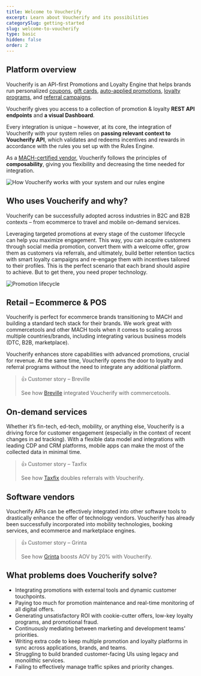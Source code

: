 ```yaml
---
title: Welcome to Voucherify
excerpt: Learn about Voucherify and its possibilities
categorySlug: getting-started
slug: welcome-to-voucherify
type: basic
hidden: false
order: 2
---
```


## Platform overview

Voucherify is an API-first Promotions and Loyalty Engine that helps brands run personalized [coupons](https://www.voucherify.io/coupon-software "Voucherify coupon software"), [gift cards](https://www.voucherify.io/gift-cards "Voucherify gift cards"), [auto-applied promotions](https://www.voucherify.io/discount-promotions "Voucherify discount promotions"), [loyalty programs](https://www.voucherify.io/loyalty-software "Voucherify loyalty programs"), and [referral campaigns](https://www.voucherify.io/referral-programs "Voucherify referral programs"). 

Voucherify gives you access to a collection of promotion & loyalty **REST API endpoints** and **a visual Dashboard**. 

Every integration is unique – however, at its core, the integration of Voucherify with your system relies on **passing relevant context to Voucherify API**, which validates and redeems incentives and rewards in accordance with the rules you set up with the Rules Engine.

As a [MACH-certified vendor](https://machalliance.org/), Voucherify follows the principles of **composability**, giving you flexibility and decreasing the time needed for integration.  

![How Voucherify works with your system and our rules engine](https://files.readme.io/494bc1a-guides_getting_started_welcome_to_voucherify_voucherify_workflow_scheme_01.png "How Voucherify works with your system and our rules engine")

## Who uses Voucherify and why?

Voucherify can be successfully adopted across industries in B2C and B2B contexts – from ecommerce to travel and mobile on-demand services.

Leveraging targeted promotions at every stage of the customer lifecycle can help you maximize engagement. This way, you can acquire customers through social media promotion, convert them with a welcome offer, grow them as customers via referrals, and ultimately, build better retention tactics with smart loyalty campaigns and re-engage them with incentives tailored to their profiles. This is the perfect scenario that each brand should aspire to achieve. But to get there, you need proper technology. 

![Promotion lifecycle](https://files.readme.io/bebe00d-guides_getting_started_welcome_to_voucherify_acquisition_to_re-activation_diagram-02.png "Promotion lifecycle showing acquisition, conversion, growth, retention, and re-activation")

## Retail – Ecommerce & POS


Voucherify is perfect for ecommerce brands transitioning to MACH and building a standard tech stack for their brands. We work great with commercetools and other MACH tools when it comes to scaling across multiple countries/brands, including integrating various business models (DTC, B2B, marketplace).

Voucherify enhances store capabilities with advanced promotions, crucial for revenue. At the same time, Voucherify opens the door to loyalty and referral programs without the need to integrate any additional platform.

<!--

> 👍 Customer story – Breville
> 
> <details><summary>Unroll to read their story</summary>
>
> [Breville](https://www.breville.com/us/en/home/index.html "Breville website") is an iconic global brand known for its extensive line of premium home appliances, particularly blenders and coffee machines.
> 
> In pursuit of building new direct-to-consumer sales channels, Breville began its digital transformation journey. They chose [commercetools](https://www.voucherify.io/integrations/commercetools "Integration between Voucherify and commercetools") as their MACH-compliant commerce platform.
> 
> As the marketing team was coming up with more complex use cases, soon the default campaign configuration options provided by commercetools were not enough for Breville’s needs.
>
> And so, the team started looking for [a MACH-compliant promotion engine](https://www.voucherify.io/learn/promotion-engine-how-to "Voucherify as a promotion engine") that could quickly integrate with their commerce platform. Voucherify soon proved to be the winning solution thanks to the robust rules engine and metadata capabilities to support business- and brand-specific campaigns.
> 
> As a result, Breville achieved with Voucherify:
> - Substantial time and financial savings on developing a promotion tool from scratch.
> - Integration of best-of-breed headless commerce solutions to deliver better customer experience on a global scale.
> - Shortened time-to-market and the possibility to iterate quickly for introducing new campaigns to other Breville brands.
> - Increased campaign personalization and order conversions driven by targeted incentives.
> 
> Read the [whole Breville story](https://www.voucherify.io/customers/breville "How Breville is Winning Digital Transformation with Voucherify and Friends").
> 
> </details>

-->

> 👍 Customer story – Breville
> 
> See how [Breville](https://www.voucherify.io/customers/breville "How Breville is Winning Digital Transformation with Voucherify and Friends") integrated Voucherify with commercetools.


## On-demand services

Whether it’s fin-tech, ed-tech, mobility, or anything else, Voucherify is a driving force for customer engagement (especially in the context of recent changes in ad tracking). With a flexible data model and integrations with leading CDP and CRM platforms, mobile apps can make the most of the collected data in minimal time.

<!--

> 👍 Customer story – Taxfix 
> <details>
> <summary>Unroll to read their story</summary>
>
> [Taxfix](https://taxfix.de/) is a Germany-based high-growth fintech startup that provides a mobile app designed to simplify and streamline the tax filing process.
> 
> Key challenges for Taxfix:
> - Finding an API-first referral and discounting solution.
> - Connecting the promotion engine with other marketing automation tools. 
> - Enhancing revenue generation from the Taxfix user base via referrals and targeted offers.
> 
> To maximize customer acquisition, Taxfix has previously employed referral tactics. However, their refer-a-friend initiatives lacked market receptiveness and user engagement, primarily due to outdated technologies and manual execution. That is why Taxfix turned to Voucherify and [Braze](https://www.braze.com/) to maximize their referral potential with modern API-first solutions.
> 
> Voucherify equipped Taxfix with essential features to execute their bespoke referral campaign:
> - Referral program setup
> - Omnichannel engagement
> 
> As a result, Taxfix achieved with Voucherify:
> - 95% increase in referral-driven sign-ups.
> - Accelerated iteration time and lower development costs.
> - Accelerated time to value and quick mix and match of campaign scenarios due to deploying API-first tools.
> - 90% more referrals made compared to previous program editions.
> 
> Read the [whole Taxfix story](https://www.voucherify.io/customers/taxfix "How Taxfix increased referral registrations by 95% with Voucherify and Braze?")
>
> </details>

-->

> 👍 Customer story – Taxfix 
>
> See how [Taxfix](https://www.voucherify.io/customers/taxfix "How Taxfix increased referral registrations by 95% with Voucherify and Braze?") doubles referrals with Voucherify.

<!--
## QSRs


QSRs often need to handle a large volume of data in real-time. Voucherify provides a scalable infrastructure to support the creation, distribution, and management of rewards and incentives in both slow and peak periods. Voucherify API can be integrated with POS, mobile apps, web apps, and other devices, allowing QSR brands to run omnichannel promotions.

> 👍 Customer story – BAEMIN
> <details><summary>Unroll to read their story</summary>
> 
> [BAEMIN](https://baemin.vn/) was born in June 2010, with the desire to "Helping people eat delicious food anytime, anywhere." In 2019, BAEMIN officially entered the Vietnam market and became one of the largest players there, having about 5 million customers.
> 
> Key challenges for BAEMIN:
> - Saving development time with flexible coupon software. 
> - Capturing customers’ attention in a competitive market with unique incentives. 
> - Securing the promotion budget in a price-sensitive environment.
> 
> BAEMIN Vietnam opted for time-limited unique coupon codes to grab customers’ attention and they were looking for a coupon solution that would allow their marketing team to generate and manage unique coupon codes and thematic campaigns with little to no IT development.
> 
> As a result, BAEMIN achieved with Voucherify:
> - Over 60 million engaged users and over 800 campaigns launched with Voucherify
> - Flexible campaign management by the marketing team
> - Fast campaign time-to-market thanks to API-first built and Braze integration
> 
> Read the [whole BAEMIN story](https://www.voucherify.io/customers/baemin "How BAEMIN Vietnam handled over 60 million redemptions in a coupon-hungry market")
>
> </details>

-->

## Software vendors

Voucherify APIs can be effectively integrated into other software tools to drastically enhance the offer of technology vendors. Voucherify has already been successfully incorporated into mobility technologies, booking services, and ecommerce and marketplace engines.

> 👍 Customer story – Grinta
>
> See how [Grinta](https://www.voucherify.io/customers/grinta "How Grinta uses Voucherify to increase AOV by 20%") boosts AOV by 20% with Voucherify.

## What problems does Voucherify solve?

- Integrating promotions with external tools and dynamic customer touchpoints.
- Paying too much for promotion maintenance and real-time monitoring of all digital offers.
- Generating unsatisfactory ROI with cookie-cutter offers, low-key loyalty programs, and promotional fraud.
- Continuously mediating between marketing and development teams' priorities. 
- Writing extra code to keep multiple promotion and loyalty platforms in sync across applications, brands, and teams.
- Struggling to build branded customer-facing UIs using legacy and monolithic services.
- Failing to effectively manage traffic spikes and priority changes.